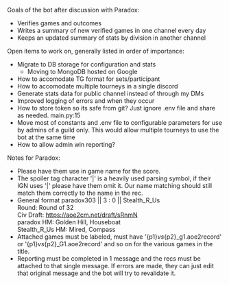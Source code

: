 Goals of the bot after discussion with Paradox:
- Verifies games and outcomes
- Writes a summary of new verified games in one channel every day
- Keeps an updated summary of stats by division in another channel

Open items to work on, generally listed in order of importance:
- Migrate to DB storage for configuration and stats
    - Moving to MongoDB hosted on Google
- How to accomodate TG format for sets/participant
- How to accomodate multiple tourneys in a single discord
- Generate stats data for public channel instead of through my DMs
- Improved logging of errors and when they occur
- How to store token so its safe from git? Just ignore .env file and share as needed. main.py:15
- Move most of constants and .env file to configurable parameters for use by admins of a guild only. This would allow multiple tourneys to use the bot at the same time
- How to allow admin win reporting?

Notes for Paradox:
- Please have them use in game name for the score.
- The spoiler tag character '|' is a heavily used parsing symbol, if their IGN uses '|' please have them omit it. Our name matching should still match them correctly to the name in the rec. 
- General format
    paradox303 || 3 : 0 || Stealth_R_Us  
    Round: Round of 32  
    Civ Draft: https://aoe2cm.net/draft/sRnmN  
    paradox HM: Golden Hill, Houseboat  
    Stealth_R_Us HM: Mired, Compass  
- Attached games must be labeled, must have '{p1}_vs_{p2}_g1.aoe2record' or '{p1}_vs_{p2}_G1.aoe2record' and so on for the various games in the title. 
- Reporting must be completed in 1 message and the recs must be attached to that single message. If errors are made, they can just edit that original message and the bot will try to revalidate it. 
